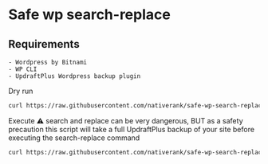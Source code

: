 # Safe wp search-replace

## Requirements

    - Wordpress by Bitnami
    - WP CLI
    - UpdraftPlus Wordpress backup plugin

Dry run

```bash
curl https://raw.githubusercontent.com/nativerank/safe-wp-search-replace/master/safe-wp-search-replace.sh | bash -s -- "-x-PLACEHOLDER-x-" "-x-PLACEHOLDER-x-"
```

Execute :warning: search and replace can be very dangerous, BUT as a safety precaution this script will take a full
UpdraftPlus backup of your site before executing the search-replace command

```bash
curl https://raw.githubusercontent.com/nativerank/safe-wp-search-replace/master/safe-wp-search-replace.sh | bash -s -- "-x-PLACEHOLDER-x-" "-x-PLACEHOLDER-x-" --execute
```
